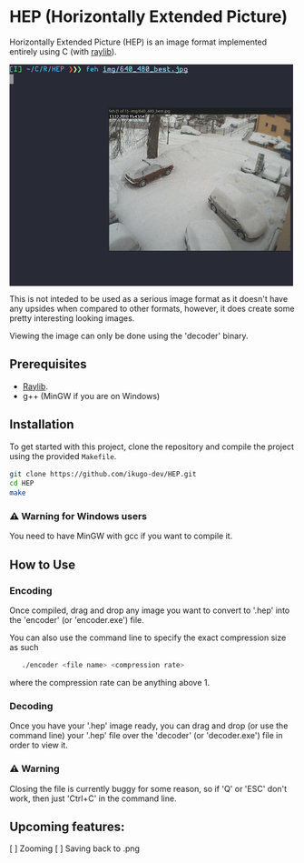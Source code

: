 # HEP (Horizontally Extended Picture)

Horizontally Extended Picture (HEP) is an image format implemented entirely using C (with [raylib](https://www.raylib.com/)).

<img src="./example.gif" align="center" alt="gif example" width="500"/>

This is not inteded to be used as a serious image format as it doesn't have any upsides when compared to other formats, however, it does create some pretty interesting looking images.

Viewing the image can only be done using the 'decoder' binary.


## Prerequisites

- [Raylib](https://github.com/raysan5/raylib#build-and-installation).
- g++ (MinGW if you are on Windows)

## Installation

To get started with this project, clone the repository and compile the project using the provided `Makefile`.

```bash
git clone https://github.com/ikugo-dev/HEP.git
cd HEP
make
```
### ⚠️ **Warning for Windows users**
You need to have MinGW with gcc if you want to compile it.


## How to Use

### Encoding
Once compiled, drag and drop any image you want to convert to '.hep' into the 'encoder' (or 'encoder.exe') file.

You can also use the command line to specify the exact compression size as such
```bash
   ./encoder <file name> <compression rate>
```
where the compression rate can be anything above 1.

### Decoding
Once you have your '.hep' image ready, you can drag and drop (or use the command line) your '.hep' file over the 'decoder' (or 'decoder.exe') file in order to view it.

### ⚠️ **Warning**
Closing the file is currently buggy for some reason, so if 'Q' or 'ESC' don't work, then just 'Ctrl+C' in the command line.

## Upcoming features:
[ ] Zooming
[ ] Saving back to .png
